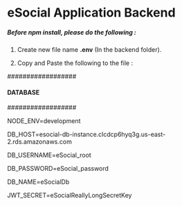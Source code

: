 # eSocial Application Backend

##### Before npm install, please do the following :

1.  Create new file name **.env** (In the backend folder).

2.  Copy and Paste the following to the file : 



##################

#### DATABASE ####

##################

NODE_ENV=development

DB_HOST=esocial-db-instance.clcdcp6hyq3g.us-east-2.rds.amazonaws.com

DB_USERNAME=eSocial_root

DB_PASSWORD=eSocial_password

DB_NAME=eSocialDb

JWT_SECRET=eSocialReallyLongSecretKey
